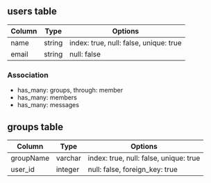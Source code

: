 ## users table

|Column|Type|Options|
|------|----|-------|
|name|string|index: true, null: false, unique: true|
|email|string|null: false|

### Association
- has_many: groups, through: member
- has_many: members
- has_many: messages

## groups table

|Column|Type|Options|
|------|----|-------|
|groupName|varchar|index: true, null: false, unique: true|
|user_id|integer|null: false, foreign_key: true|